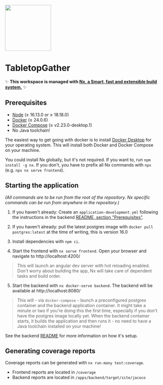 <img src="https://github.com/shoedler/tabletop-gather/assets/38029550/524fbf1f-a4c8-4480-b94b-b013e72cbf7b" width="150"></img>

# TabletopGather

✨ **This workspace is managed with [Nx, a Smart, fast and extensible build system.](https://nx.dev)** ✨

## Prerequisites

- [Node](https://nodejs.org/en/) ($\geq$ 16.13.0 or $\geq$ 18.18.0)
- [Docker](https://www.docker.com/) ($\geq$ 24.0.6)
- [Docker Compose](https://docs.docker.com/compose/) ($\geq$ v2.23.0-desktop.1)
- No Java toolchain!

The easiest way to get going with docker is to install [Docker Desktop](https://www.docker.com/products/docker-desktop) for your operating system.
This will install both Docker and Docker Compose on your machine.

You could install Nx globally, but it's not required. If you want to, run `npm install -g nx`. If you don't, you
have to prefix all Nx commands with `npx` (e.g. `npx nx serve frontend`).

## Starting the application

_(All commands are to be run from the root of the repository. Nx specific commands can be run from anywhere in the repository.)_

1. If you haven't already: Create an `application-development.yml` following the instructions in the backend [README, section "Prerequisites"](./apps/backend/README.md#prerequisites).

2. If you haven't already: pull the latest postgres image with `docker pull postgres:latest` at the time of writing, this is version 16.0

3. Install dependencies with `npm ci`.

4. Start the frontend with `nx serve frontend`. Open your browser and navigate to http://localhost:4200/

> This will launch an angular dev server with hot reloading enabled. Don't worry about building the app, Nx will take care of dependent tasks and build order.

5. Start the backend with `nx docker-serve backend`. The backend will be available at http://localhost:8080/

> This will - via `docker-compose` - launch a preconfigured postgres container and the backend application container.
> It might take a minute or two if you're doing this the first time, especially if you don't have the postgres image locally yet.
> When the backend container starts, it builds the application and then runs it - no need to have a Java toolchain installed on your machine!

See the backend [README](./apps/backend/README.md) for more information on how it's setup.

## Generating coverage reports

Coverage reports can be generated with `nx run-many test:coverage`.

- Frontend reports are located in `/coverage`
- Backend reports are located in `/apps/backend/target/site/jacoco`
